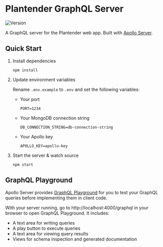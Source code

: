 # Plantender GraphQL Server

![Version](https://img.shields.io/github/package-json/v/vmroycroft/plantender-server)

A GraphQL server for the Plantender web app. Built with [Apollo Server](https://www.apollographql.com/docs/apollo-server/).

## Quick Start

1. Install dependencies

   ```
   npm install
   ```

2. Update environment variables

   Rename `.env.example` to `.env` and set the following variables:

   - Your port

     ```
     PORT=1234
     ```

   - Your MongoDB connection string

     ```
     DB_CONNECTION_STRING=db-connection-string
     ```

   - Your Apollo key

     ```
     APOLLO_KEY=apollo-key
     ```

3. Start the server & watch source

   ```
   npm start
   ```

## GraphQL Playground

Apollo Server provides [GraphQL Playground](https://github.com/prisma-labs/graphql-playground) for you to test your GraphQL queries before implementing them in client code.

With your server running, go to http://localhost:4000/graphql in your browser to open GraphQL Playground. It includes:

- A text area for writing queries
- A play button to execute queries
- A text area for viewing query results
- Views for schema inspection and generated documentation
